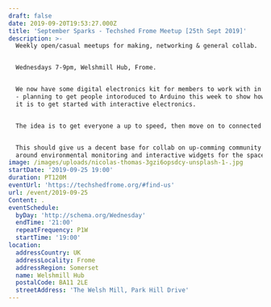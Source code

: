 ```yaml
---
draft: false
date: 2019-09-20T19:53:27.000Z
title: 'September Sparks - Techshed Frome Meetup [25th Sept 2019]'
description: >-
  Weekly open/casual meetups for making, networking & general collab.


  Wednesdays 7-9pm, Welshmill Hub, Frome.


  We now have some digital electronics kit for members to work with in the space
  - planning to get people intoroduced to Arduino this week to show how simple
  it is to get started with interactive electronics.        


  The idea is to get everyone a up to speed, then move on to connected devices. 


  This should give us a decent base for collab on up-comming community projects
  around environmental monitoring and interactive widgets for the space.
image: /images/uploads/nicolas-thomas-3gzi6opsdcy-unsplash-1-.jpg
startDate: '2019-09-25 19:00'
duration: PT120M
eventUrl: 'https://techshedfrome.org/#find-us'
url: /event/2019-09-25
Content: .
eventSchedule:
  byDay: 'http://schema.org/Wednesday'
  endTime: '21:00'
  repeatFrequency: P1W
  startTime: '19:00'
location:
  addressCountry: UK
  addressLocality: Frome
  addressRegion: Somerset
  name: Welshmill Hub
  postalCode: BA11 2LE
  streetAddress: 'The Welsh Mill, Park Hill Drive'
---
```


